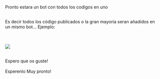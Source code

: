 Pronto estara un bot con todos los codigos en uno
<br>
<br>

Es decir todos los código publicados o la gran mayoria seran añadidos en un mismo bot... Ejemplo:

<br>
<br>
<img src="https://i.imgur.com/orJbN1p.png">
<br>
<br>


Espero que os guste!
<br>
<br>
Esperenlo Muy pronto!

